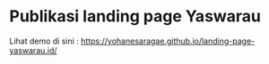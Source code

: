 # Publikasi landing page Yaswarau 
Lihat demo di sini : https://yohanesaragae.github.io/landing-page-yaswarau.id/
